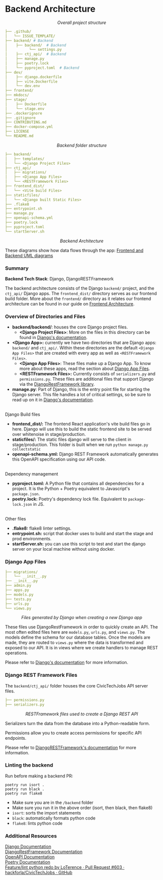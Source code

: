 # Backend Architecture

_<p style="text-align: center;">Overall project structure</p>_

```yml
├── .github/
│   └── ISSUE_TEMPLATE/
├── backend/ # Backend
│    ├── backend/  # Backend
│          └── settings.py
│    ├── ctj_api/  # Backend
│    ├── manage.py
│    ├── poetry.lock
│    └── pyproject.toml  # Backend
├── dev/
│    ├── django.dockerfile
│    ├── vite.Dockerfile
│    └── dev.env
├── frontend/
├── mkdocs/
├── stage/
│    ├── Dockerfile
│    └── stage.env
├── .dockerignore
├── .gitignore
├── CONTRIBUTING.md
├── docker-compose.yml
├── LICENSE
└── README.md
```

_<p style="text-align: center;">Backend folder structure</p>_

```yml
├── backend/
│   ├── templates/
│   └── <Django Project Files>
├── ctj_api/
│   ├── migrations/
│   ├── <Django App Files>
│   └── <RESTFramework Files>
├── frontend_dist/
│   └── <Vite build Files>
├── staticfiles/
│   └── <Django built Static Files>
├── .flake8
├── entrypoint.sh
├── manage.py
├── openapi-schema.yml
├── poetry.lock
├── pyproject.toml
└── startServer.sh
```

_<p style="text-align: center;">Backend Architecture</p>_

These diagrams show how data flows through the app: [Frontend and Backend UML diagrams](https://github.com/hackforla/CivicTechJobs/issues/236)

<!-- TODO: the diagrams above may be outdated -->

### Summary

**Backend Tech Stack**: Django, DjangoRESTFramework

The backend architecture consists of the Django `backend/` project, and the `ctj_api/` Django apps. The `frontend_dist/` directory serves as our frontend build folder. More about the `frontend/` directory as it relates our frontend architecture can be found in our guide on [Frontend Architecture](../../developer/frontend/).

### Overview of Directories and Files

- **backend/backend/**: houses the core Django project files. 
  - **<Django Project Files\>**: More on the files in this directory can be found in [Django's documentation](https://docs.djangoproject.com/en/4.0/).
- **<Django App\>:** currently we have two directories that are Django apps: `backend/` and `ctj_api/`. Within these directories are the default `<Django App Files>` that are created with every app as well as `<RESTFramework Files>`.
  - **<Django App Files\>**: These files make up a Django App. To know more about these apps, read the section about [Django App Files](#django-app-files).
  - **<RESTFramework Files\>:** Currently consists of `serializers.py` and `permissions.py`. These files are additional files that support Django via the [DjangoRestFramework library](https://www.django-rest-framework.org/).
- **manage.py**: Part of Django, this is the entry point file for starting the Django server. This file handles a lot of critical settings, so be sure to read up on it in [Django's documentation](https://docs.djangoproject.com/en/4.0/ref/django-admin/).

<br>
Django Build files

- **frontend_dist/:** The frontend React application's vite build files go in here. Django will use this to build the static frontend site to be served over whitenoise in stage/production.
- **staticfiles/:** The static files django will serve to the client in stage/production. This folder is built when we run `python manage.py collectstatic`
- **openapi-schema.yml:** Django REST Framework automatically generates this OpenAPI specification using our API code.

<br>
Dependency management

- **pyproject.toml:** A Python file that contains all dependencies for a project. It is the Python + Poetry equivalent to Javascript's `package.json`.
- **poetry.lock:** Poetry's dependency lock file. Equivalent to `package-lock.json` in JS.

<br>
Other files

- **.flake8:** flake8 linter settings.
- **entrypoint.sh:** script that docker uses to build and start the stage and prod environments.
- **startServer.sh:** you can use this script to test and start the django server on your local machine without using docker.

### Django App Files

```yml
├── migrations/
│   └── __init__.py
├── __init__.py
├── admin.py
├── apps.py
├── models.py
├── tests.py
├── urls.py
└── views.py
```

_<p style="text-align: center;">Files generated by Django when creating a new Django app</p>_

These files use DjangoRestFramework in order to quickly create an API. The most often edited files here are `models.py`, `urls.py`, and `views.py`. The models define the schema for our database tables. Once the models are made, they are routed to `views.py` where the data is transformed and exposed to our API. It is in views where we create handlers to manage REST operations.

Please refer to [Django's documentation](https://docs.djangoproject.com/en/) for more information.

### Django REST Framework Files

The `backend/ctj_api/` folder houses the core CivicTechJobs API server files.

```yml
├── permissions.py
├── serializers.py
```

_<p style="text-align: center;">RESTFramework files used to create a Django REST API</p>_

Serializers turn the data from the database into a Python-readable form.

Permissions allow you to create access permissions for specific API endpoints.

Please refer to [DjangoRESTFramework's documentation](https://www.django-rest-framework.org/) for more information.

### Linting the backend

Run before making a backend PR:

```
poetry run isort .
poetry run black .
poetry run flake8
```

- Make sure you are in the `/backend` folder
- Make sure you run it in the above order (isort, then black, then flake8)
- `isort`: sorts the import statements
- `black`: automatically formats python code
- `flake8`: lints python code

### Additional Resources

[Django Documentation](https://docs.djangoproject.com/en/)<br>
[DjangoRestFramework Documentation](https://www.django-rest-framework.org/)<br>
[OpenAPI Documentation](https://learn.openapis.org/)<br>
[Poetry Documentation](https://python-poetry.org/docs/)<br>
[Feature/lint python redo by LoTerence · Pull Request #603 · hackforla/CivicTechJobs · GitHub](https://github.com/hackforla/CivicTechJobs/pull/603)<br>
